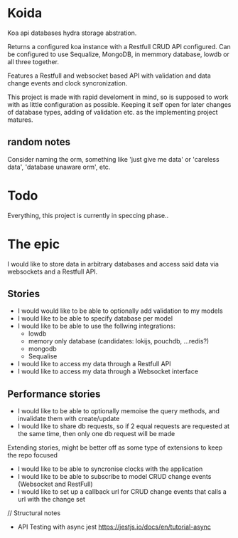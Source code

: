 # Koida
Koa api databases hydra storage abstration.

Returns a configured koa instance with a Restfull CRUD API configured.
Can be configured to use Sequalize, MongoDB, in memmory database, lowdb or all three together.

Features a Restfull and websocket based API with validation and data change events and clock syncronization.

This project is made with rapid develoment in mind, so is supposed to work with as little configuration as possible.
Keeping it self open for later changes of database types, adding of validation etc. as the implementing project matures.

## random notes
Consider naming the orm, something like 'just give me data' or 'careless data', 'database unaware orm', etc.

# Todo
Everything, this project is currently in speccing phase..

# The epic
I would like to store data in arbitrary databases and access said data via websockets and a Restfull API.

## Stories
- I would would like to be able to optionally add validation to my models
- I would like to be able to specify database per model
- I would like to be able to use the follwing integrations:
    - lowdb
    - memory only database (candidates: lokijs, pouchdb, ...redis?)
    - mongodb
    - Sequalise
- I would like to access my data through a Restfull API
- I would like to access my data through a Websocket interface

## Performance stories
- I would like to be able to optionally memoise the query methods, and invalidate them with create/update
- I would like to share db requests, so if 2 equal requests are requested at the same time, then only one db request will be made

Extending stories, might be better off as some type of extensions to keep the repo focused
- I would like to be able to syncronise clocks with the application
- I would like to be able to subscribe to model CRUD change events (Websocket and RestFull)
- I would like to set up a callback url for CRUD change events that calls a url with the change set




// Structural notes
 - API Testing with async jest https://jestjs.io/docs/en/tutorial-async

